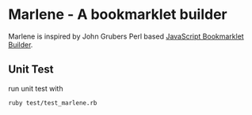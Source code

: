Marlene - A bookmarklet builder
===============================

Marlene is inspired by John Grubers Perl based [JavaScript Bookmarklet Builder](http://daringfireball.net/2007/03/javascript_bookmarklet_builder).



Unit Test
---------

run unit test with

    ruby test/test_marlene.rb